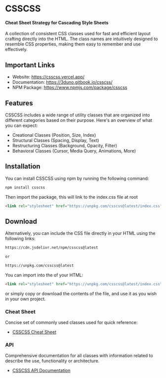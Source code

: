 # CSSCSS
#### Cheat Sheet Strategy for Cascading Style Sheets 

A collection of consistent CSS classes used for fast and efficient layout crafting directly into the HTML. The class names are intuitively designed to resemble CSS properties, making them easy to remember and use effectively.

## Important Links
- Website: https://csscss.vercel.app/
- Documentation: https://3duno.gitbook.io/csscss/
- NPM Package: https://www.npmjs.com/package/csscss


## Features
CSSCSS includes a wide range of utility classes that are organized into different categories based on their purpose. Here's an overview of what you can expect:
- Creational Classes (Position, Size, Index)
- Structural Classes (Spacing, Display, Text)
- Restructuring Classes (Background, Opacity, Filter)
- Behavioral Classes (Cursor, Media Query, Animations, More)


## Installation
You can install CSSCSS using npm by running the following command:
```bash
npm install csscss
```
Then import the package, this will link to the index.css file at root
```html
<link rel="stylesheet" href="https://unpkg.com/csscss@latest/index.css">
```

## Download
Alternatively, you can include the CSS file directly in your HTML using the following links:
```bash
https://cdn.jsdelivr.net/npm/csscss@latest

or

https://unpkg.com/csscss@latest
```
You can import into the <head> of your HTML:
```html
<link rel="stylesheet" href="https://unpkg.com/csscss@latest/index.css">
```

or simply copy or download the contents of the file, and use it as you wish in your own project.

### Cheat Sheet
Concise set of commonly used classes used for quick reference:
- [CSSCSS Cheat Sheet](https://3duno.gitbook.io/csscss/where-to-start/cheat-sheet)
### API
Comprehensive documentation for all classes with information related to describe the use, functionality or architecture.
- [CSSCSS API Documentation](https://3duno.gitbook.io/csscss/documentation/api)